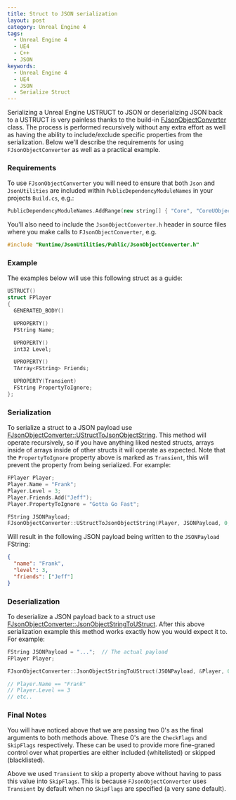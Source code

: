 ```yaml
---
title: Struct to JSON serialization
layout: post
category: Unreal Engine 4
tags:
  - Unreal Engine 4
  - UE4
  - C++
  - JSON
keywords:
  - Unreal Engine 4
  - UE4
  - JSON
  - Serialize Struct
---
```


Serializing a Unreal Engine USTRUCT to JSON or deserializing JSON back to a USTRUCT is very painless thanks to the build-in [FJsonObjectConverter](https://docs.unrealengine.com/en-US/API/Runtime/JsonUtilities/FJsonObjectConverter/index.html) class. The process is performed recursively without any extra effort as well as having the ability to include/exclude specific properties from the serialization. Below we'll describe the requirements for using `FJsonObjectConverter` as well as a practical example.

### Requirements

To use `FJsonObjectConverter` you will need to ensure that both `Json` and `JsonUtilities` are included within `PublicDependencyModuleNames` in your projects `Build.cs`, e.g.:

```cpp
PublicDependencyModuleNames.AddRange(new string[] { "Core", "CoreUObject", "Engine", "InputCore", "HeadMountedDisplay", "NavigationSystem", "AIModule", "Json", "JsonUtilities" });
```

You'll also need to include the `JsonObjectConverter.h` header in source files where you make calls to `FJsonObjectConverter`, e.g.

```cpp
#include "Runtime/JsonUtilities/Public/JsonObjectConverter.h"
```

### Example

The examples below will use this following struct as a guide:

```cpp
USTRUCT()
struct FPlayer
{
  GENERATED_BODY()

  UPROPERTY()
  FString Name;

  UPROPERTY()
  int32 Level;

  UPROPERTY()
  TArray<FString> Friends;

  UPROPERTY(Transient)
  FString PropertyToIgnore;
};
```

### Serialization

To serialize a struct to a JSON payload use [FJsonObjectConverter::UStructToJsonObjectString](https://docs.unrealengine.com/en-US/API/Runtime/JsonUtilities/FJsonObjectConverter/UStructToJsonObjectString/1/index.html). This method will operate recursively, so if you have anything liked nested structs, arrays inside of arrays inside of other structs it will operate as expected. Note that the `PropertyToIgnore` property above is marked as `Transient`, this will prevent the property from being serialized. For example:

```cpp
FPlayer Player;
Player.Name = "Frank";
Player.Level = 3;
Player.Friends.Add("Jeff");
Player.PropertyToIgnore = "Gotta Go Fast";

FString JSONPayload;
FJsonObjectConverter::UStructToJsonObjectString(Player, JSONPayload, 0, 0);
```

Will result in the following JSON payload being written to the `JSONPayload` FString:

```json
{
  "name": "Frank",
  "level": 3,
  "friends": ["Jeff"]
}
```

### Deserialization

To deserialize a JSON payload back to a struct use [FJsonObjectConverter::JsonObjectStringToUStruct](https://docs.unrealengine.com/en-US/API/Runtime/JsonUtilities/FJsonObjectConverter/JsonObjectStringToUStruct/index.html). After this above serialization example this method works exactly how you would expect it to. For example:

```cpp
FString JSONPayload = "...";  // The actual payload
FPlayer Player;

FJsonObjectConverter::JsonObjectStringToUStruct(JSONPayload, &Player, 0, 0);

// Player.Name == "Frank"
// Player.Level == 3
// etc..
```

### Final Notes

You will have noticed above that we are passing two 0's as the final arguments to both methods above. These 0's are the `CheckFlags` and `SkipFlags` respectively. These can be used to provide more fine-graned control over what properties are either included (whitelisted) or skipped (blacklisted).

Above we used `Transient` to skip a property above without having to pass this value into `SkipFlags`. This is because `FJsonObjectConverter` uses `Transient` by default when no `SkipFlags` are specified (a very sane default).
